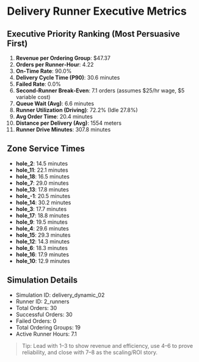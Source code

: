 # Delivery Runner Executive Metrics

## Executive Priority Ranking (Most Persuasive First)
1. **Revenue per Ordering Group**: $47.37
2. **Orders per Runner‑Hour**: 4.22
3. **On‑Time Rate**: 90.0%
4. **Delivery Cycle Time (P90)**: 30.6 minutes
5. **Failed Rate**: 0.0%
6. **Second‑Runner Break‑Even**: 7.1 orders (assumes $25/hr wage, $5 variable cost)
7. **Queue Wait (Avg)**: 6.6 minutes
8. **Runner Utilization (Driving)**: 72.2% (Idle 27.8%)
9. **Avg Order Time**: 20.4 minutes
10. **Distance per Delivery (Avg)**: 1554 meters
11. **Runner Drive Minutes**: 307.8 minutes

## Zone Service Times
- **hole_2**: 14.5 minutes
- **hole_11**: 22.1 minutes
- **hole_18**: 16.5 minutes
- **hole_7**: 29.0 minutes
- **hole_13**: 17.8 minutes
- **hole_-1**: 20.5 minutes
- **hole_14**: 30.2 minutes
- **hole_3**: 17.7 minutes
- **hole_17**: 18.8 minutes
- **hole_9**: 19.5 minutes
- **hole_4**: 29.6 minutes
- **hole_15**: 29.3 minutes
- **hole_12**: 14.3 minutes
- **hole_6**: 18.3 minutes
- **hole_16**: 17.9 minutes
- **hole_10**: 12.9 minutes


## Simulation Details
- Simulation ID: delivery_dynamic_02
- Runner ID: 2_runners
- Total Orders: 30
- Successful Orders: 30
- Failed Orders: 0
- Total Ordering Groups: 19
- Active Runner Hours: 7.1

> Tip: Lead with 1–3 to show revenue and efficiency, use 4–6 to prove reliability, and close with 7–8 as the scaling/ROI story.
